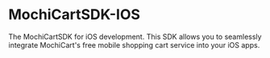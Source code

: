 MochiCartSDK-IOS
================

The MochiCartSDK for iOS development. This SDK allows you to seamlessly integrate MochiCart's free mobile shopping cart service into your iOS apps.
